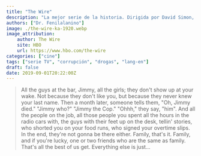 ```yaml
---
title: "The Wire"
description: "La mejor serie de la historia. Dirigida por David Simon, HBO."
authors: ["Dr. Fenilalanino"]
image: ./the-wire-ka-1920.webp
image_attribution:
    author: The Wire
    site: HBO
    url: https://www.hbo.com/the-wire
categories: ["cine"]
tags: ["serie TV", "corrupción", "drogas", "lang-en"]
draft: false
date: 2019-09-01T20:22:00Z
---
```


> All the guys at the bar, Jimmy, all the girls; they don't show up at  your wake. Not because they don't like you, but because they never knew  your last name. Then a month later, someone tells them, "Oh, Jimmy  died." "Jimmy who?" "Jimmy the Cop." "Ohhh," they say, "him". And all  the people on the job, all those people you spent all the hours in the  radio cars with, the guys with their feet up on the desk, tellin'  stories, who shorted you on your food runs, who signed your overtime  slips. In the end, they're not gonna be there either. Family, that's it.  Family, and if you're lucky, one or two friends who are the same as  family. That's all the best of us get. Everything else is just...
